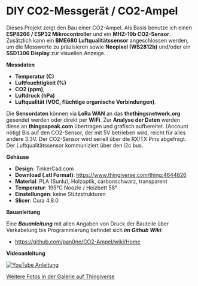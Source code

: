 # DIY CO2-Messgerät / CO2-Ampel

Dieses Projekt zeigt den Bau einer CO2-Ampel.
Als Basis benutze ich einen **ESP8266 / ESP32 Mikrocontroller** und ein **MHZ-19b CO2-Sensor**. Zusätzlich kann ein **BME680 Luftqualitätssensor** angeschlossen werden, um die Messwerte zu präzisieren sowie **Neopixel (WS2812b)** und/oder ein **SSD1306 Display** zur visuellen Anzeige.  

**Messdaten**
- **Temperatur (C)**
- **Luftfeuchtigkeit (%)**
- **CO2 (ppm)**,
- **Luftdruck (hPa)**
- **Luftqualität (VOC, flüchtige organische Verbindungen)**.

Die **Sensordaten** können via **LoRa WAN** an das **thethingsnetwork.org** gesendet werden oder direkt per **WiFi**.
Zur **Analyse der Daten** werden diese an **thingsspeak.com** übertragen und grafisch aufbereitet. (Account nötig)
Bis auf den CO2-Sensor, der mit 5V betrieben wird, reicht für alles andere 3.3V. Der CO2-Sensor wird seriell über die RX/TX Pins abgefragt. Der Luftqualitätssensor kommuniziert über den i2c bus.

**Gehäuse**
- **Design**: TinkerCad.com
- **Download (.stl Format)**:
https://www.thingiverse.com/thing:4644826
- **Material**:   PLA (Sunlu), Holzoptik, carbonschwarz, transparent
- **Temperatur**: 195°C Noozle / Heizbett 58°
- **Einstellungen**: keine Stützstrukturen
- **Slicer**: Cura 4.8.0

**Bauanleitung**

Eine ***Bauanleitung*** mit allen Angaben von Druck der Bauteile über Verkabelung bis Programmierung befindet sich ***im Github Wiki***:

- https://github.com/pan0ne/CO2-Ampel/wiki/Home

**Videoanleitung**

[![YouTube Anleitung](images/CO2-Ampel_VideoCoverImage.png)](https://youtu.be/UA3pel5LR24?t=15 "DIY CO2 Ampel")

[Weitere Fotos in der Galerie auf Thingiverse](https://www.thingiverse.com/thing:4644826)
